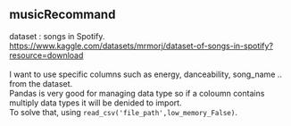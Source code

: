 ## musicRecommand

dataset : songs in Spotify.  
https://www.kaggle.com/datasets/mrmorj/dataset-of-songs-in-spotify?resource=download
<br />
<br />
I want to use specific columns such as energy, danceability, song_name .. from the dataset.  
Pandas is very good for managing data type so if a coloumn contains multiply data types it will be denided to import.  
To solve that, using `read_csv('file_path',low_memory_False)`.  

